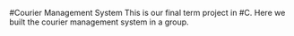 #Courier Management System
This is our final term project in #C. Here we built the courier management system in a group. 
